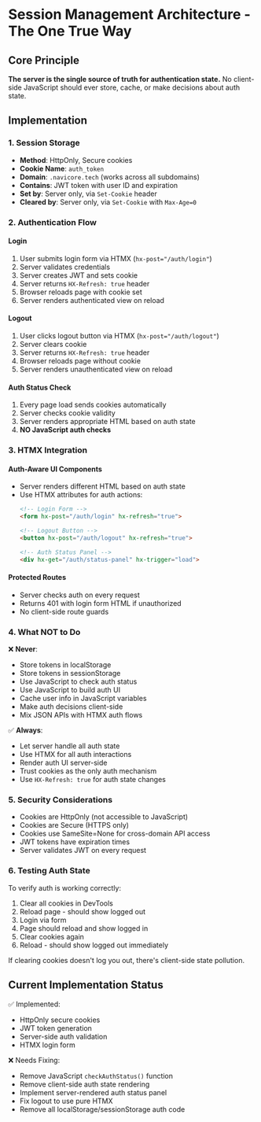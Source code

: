 # Session Management Architecture - The One True Way

## Core Principle
**The server is the single source of truth for authentication state.** 
No client-side JavaScript should ever store, cache, or make decisions about auth state.

## Implementation

### 1. Session Storage
- **Method**: HttpOnly, Secure cookies
- **Cookie Name**: `auth_token`
- **Domain**: `.navicore.tech` (works across all subdomains)
- **Contains**: JWT token with user ID and expiration
- **Set by**: Server only, via `Set-Cookie` header
- **Cleared by**: Server only, via `Set-Cookie` with `Max-Age=0`

### 2. Authentication Flow

#### Login
1. User submits login form via HTMX (`hx-post="/auth/login"`)
2. Server validates credentials
3. Server creates JWT and sets cookie
4. Server returns `HX-Refresh: true` header
5. Browser reloads page with cookie set
6. Server renders authenticated view on reload

#### Logout
1. User clicks logout button via HTMX (`hx-post="/auth/logout"`)
2. Server clears cookie
3. Server returns `HX-Refresh: true` header
4. Browser reloads page without cookie
5. Server renders unauthenticated view on reload

#### Auth Status Check
1. Every page load sends cookies automatically
2. Server checks cookie validity
3. Server renders appropriate HTML based on auth state
4. **NO JavaScript auth checks**

### 3. HTMX Integration

#### Auth-Aware UI Components
- Server renders different HTML based on auth state
- Use HTMX attributes for auth actions:
  ```html
  <!-- Login Form -->
  <form hx-post="/auth/login" hx-refresh="true">
  
  <!-- Logout Button -->
  <button hx-post="/auth/logout" hx-refresh="true">
  
  <!-- Auth Status Panel -->
  <div hx-get="/auth/status-panel" hx-trigger="load">
  ```

#### Protected Routes
- Server checks auth on every request
- Returns 401 with login form HTML if unauthorized
- No client-side route guards

### 4. What NOT to Do

❌ **Never**:
- Store tokens in localStorage
- Store tokens in sessionStorage
- Use JavaScript to check auth status
- Use JavaScript to build auth UI
- Cache user info in JavaScript variables
- Make auth decisions client-side
- Mix JSON APIs with HTMX auth flows

✅ **Always**:
- Let server handle all auth state
- Use HTMX for all auth interactions
- Render auth UI server-side
- Trust cookies as the only auth mechanism
- Use `HX-Refresh: true` for auth state changes

### 5. Security Considerations

- Cookies are HttpOnly (not accessible to JavaScript)
- Cookies are Secure (HTTPS only)
- Cookies use SameSite=None for cross-domain API access
- JWT tokens have expiration times
- Server validates JWT on every request

### 6. Testing Auth State

To verify auth is working correctly:
1. Clear all cookies in DevTools
2. Reload page - should show logged out
3. Login via form
4. Page should reload and show logged in
5. Clear cookies again
6. Reload - should show logged out immediately

If clearing cookies doesn't log you out, there's client-side state pollution.

## Current Implementation Status

✅ Implemented:
- HttpOnly secure cookies
- JWT token generation
- Server-side auth validation
- HTMX login form

❌ Needs Fixing:
- Remove JavaScript `checkAuthStatus()` function
- Remove client-side auth state rendering
- Implement server-rendered auth status panel
- Fix logout to use pure HTMX
- Remove all localStorage/sessionStorage auth code